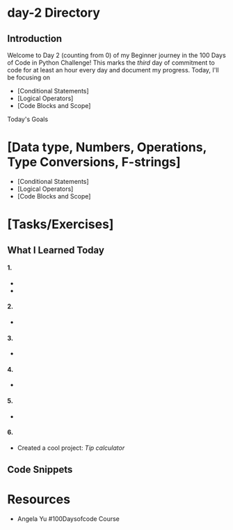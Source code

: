# day-2 Directory

## Introduction
Welcome to Day 2 (counting from 0) of my Beginner journey in the 100 Days of Code in Python Challenge! This marks the *third* day of commitment to code for at least an hour every day and document my progress. Today, I'll be focusing on 
- [Conditional Statements]
- [Logical Operators]
- [Code Blocks and Scope]

Today's Goals
# [Data type, Numbers, Operations, Type Conversions, F-strings]
- [Conditional Statements]
- [Logical Operators]
- [Code Blocks and Scope]

# [Tasks/Exercises]


## What I Learned Today
#### 1.
- 
- 

#### 2.
- 

#### 3. 
-

#### 4. 
-

#### 5.
-

#### 6.
- Created a cool project: *Tip calculator*

## Code Snippets

# Resources
- Angela Yu #100Daysofcode Course